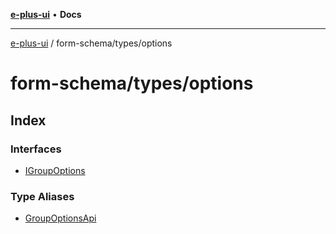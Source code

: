 [**e-plus-ui**](../../../README.md) • **Docs**

***

[e-plus-ui](../../../modules.md) / form-schema/types/options

# form-schema/types/options

## Index

### Interfaces

- [IGroupOptions](interfaces/IGroupOptions.md)

### Type Aliases

- [GroupOptionsApi](type-aliases/GroupOptionsApi.md)
